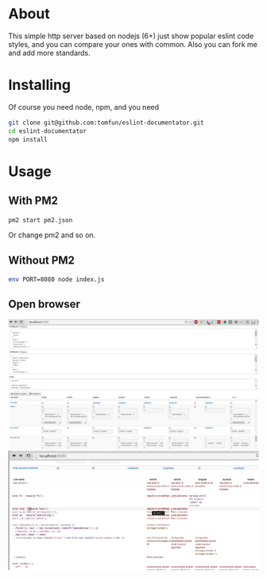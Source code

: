 # About

This simple http server based on nodejs (6+) just show popular eslint code styles,
 and you can compare your ones with common. Also you can fork me and add more standards.

# Installing
Of course you need node, npm, and you need
```bash
git clone git@github.com:tomfun/eslint-documentator.git
cd eslint-documentator
npm install
```

# Usage
## With PM2
```bash
pm2 start pm2.json
```
Or change pm2 and so on.
## Without PM2
```bash
env PORT=8080 node index.js
```
## Open browser
![Image of Browser](/doc/996a8d5984.jpg)
![Image of Browser 2](/doc/05092016.png)
  